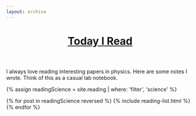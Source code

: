 ```yaml
---
layout: archive
---
```


<h1 style="text-align:center;margin-bottom:2em;"><a href="/reading">Today I Read</a></h1>

I always love reading interesting papers in physics. Here are some notes I wrote. Think of this as a casual lab notebook.

{% assign readingScience = site.reading | where: 'filter', 'science' %}

<div class="tiles">
{% for post in readingScience reversed %}
	   {% include reading-list.html %}
{% endfor %}
</div><!-- /.tiles -->
